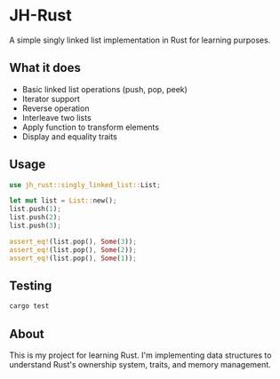 # JH-Rust

A simple singly linked list implementation in Rust for learning purposes.

## What it does

- Basic linked list operations (push, pop, peek)
- Iterator support
- Reverse operation
- Interleave two lists
- Apply function to transform elements
- Display and equality traits

## Usage

```rust
use jh_rust::singly_linked_list::List;

let mut list = List::new();
list.push(1);
list.push(2);
list.push(3);

assert_eq!(list.pop(), Some(3));
assert_eq!(list.pop(), Some(2));
assert_eq!(list.pop(), Some(1));
```

## Testing

```bash
cargo test
```

## About

This is my project for learning Rust. I'm implementing data structures to understand Rust's ownership system, traits, and memory management.
